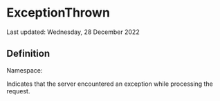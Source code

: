 #  ExceptionThrown
Last updated: Wednesday, 28 December 2022

## Definition
Namespace: 

Indicates that the server encountered an exception while processing the request.

